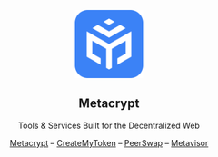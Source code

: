 <p align="center">
  <picture>
    <img alt="Metacrypt Logo" src="https://raw.githubusercontent.com/0xMetacrypt/.github/main/content/metacrypt-logo.png" width="auto" height="120">
  </picture>
</p>
<h2 align="center">
  Metacrypt
</h2>
<p align="center">
  Tools & Services Built for the Decentralized Web
</p>
<div align="center">
  <a href="https://www.metacrypt.org/">Metacrypt</a>
  <span> – </span>
  <a href="https://www.createmytoken.com/">CreateMyToken</a>
  <span> – </span>
  <a href="https://www.peerswap.xyz/">PeerSwap</a>
  <span> – </span>
  <a href="https://www.metavisor.app/">Metavisor</a>
</div>
